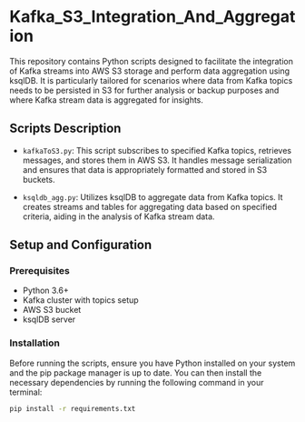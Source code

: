# Kafka_S3_Integration_And_Aggregation


This repository contains Python scripts designed to facilitate the integration of Kafka streams into AWS S3 storage and perform data aggregation using ksqlDB.
It is particularly tailored for scenarios where data from Kafka topics needs to be persisted in S3 for further analysis or backup purposes and where Kafka stream data is aggregated for insights.

## Scripts Description

- `kafkaToS3.py`: This script subscribes to specified Kafka topics, retrieves messages, and stores them in AWS S3. It handles message serialization and ensures that data is appropriately formatted and stored in S3 buckets.

- `ksqldb_agg.py`: Utilizes ksqlDB to aggregate data from Kafka topics. It creates streams and tables for aggregating data based on specified criteria, aiding in the analysis of Kafka stream data.

## Setup and Configuration

### Prerequisites

- Python 3.6+
- Kafka cluster with topics setup
- AWS S3 bucket
- ksqlDB server

### Installation


Before running the scripts, ensure you have Python installed on your system and the pip package manager is up to date. You can then install the necessary dependencies by running the following command in your terminal:

```bash
pip install -r requirements.txt

 
 
 
 
 
 
 
 
 
 
 
 
 
 
 
 
 
 
 
 
 
 
 
 
 
 
 
 
 
 
 
 
 
 
 
 
 
 
 
 
 
 
 
 
 
 
 
 
 
 
 
 
 
 
 
 
 
 
 
 
 
 
 
 
 
 
 
 
 
 
 
 
 
 
 
 
 
 
 
 
 
 
 
 
 
 
 
 
 
 
 
 
 
 
 
 
 
 
 
 
 
 
 
 
 
 
 
 
 
 
 
 
 
 
 
 
 
 
 
 
 
 
 
 
 
 
 
 
 
 
 
 
 
 
 
 
 
 
 
 
 
 
 
 
 
 
 
 
 
 
 
 
 
 
 
 
 
 
 
 
 
 
 
 
 
 
 
 
 
 
 
 
 
 
 
 
 
 
 
 
 
 
 
 
 
 
 
 
 
 
 
 
 
 
 
 
 
 
 
 
 
 
 
 
 
 
 
 
 
 
 
 
 
 
 
 
 
 
 
 
 
 
 
 
 
 
 
 
 
 
 
 
 
 
 
 
 
 
 
 
 
 
 
 
 
 
 
 
 
 
 
 
 
 
 
 
 
 
 
 
 
 
 
 
 
 
 
 
 
 
 
 
 
 
 
 
 
 
 
 
 
 
 
 
 
 
 
 
 
 
 
 
 
 
 
 
 
 
 
 
 
 
 
 
 
 
 
 
 
 
 
 
 
 
 
 
 
 
 
 
 
